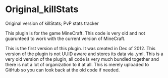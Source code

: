# Original_killStats
Original version of killStats; PvP stats tracker

This plugin is for the game MineCraft. This code is very old and not guarunteed to work with the current version of MineCraft. 

This is the first version of this plugin. It was created in Dec of 2012. This version of the plugin is not UUID aware and stores its data
via .yml. This is a very old version of the plugin, all code is very much bundled together and there is not a lot of organization to it at 
all. This is merely uploaded to GitHub so you can look back at the old code if needed.
